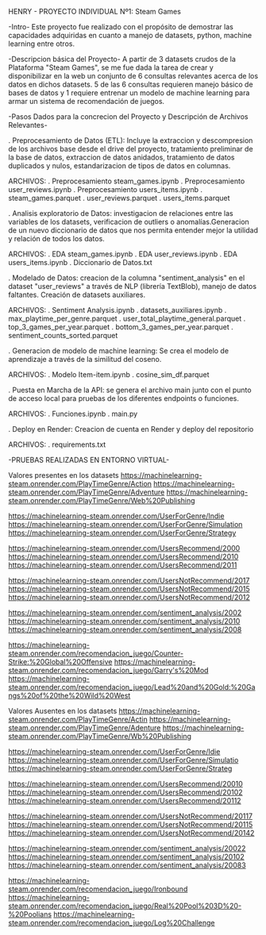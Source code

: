HENRY - PROYECTO INDIVIDUAL Nº1: Steam Games


-Intro-
Este proyecto fue realizado con el propósito de demostrar las capacidades adquiridas en cuanto a manejo de datasets, python, machine learning entre otros.


-Descripcion básica del Proyecto-
A partir de 3 datasets crudos de la Plataforma "Steam Games", se me fue dada la tarea de crear y disponibilizar en la web un conjunto de 6 consultas relevantes acerca de los datos en dichos datasets. 5 de las 6 consultas requieren manejo básico de bases de datos y 1 requiere entrenar un modelo de machine learning para armar un sistema de recomendación de juegos.



-Pasos Dados para la concrecion del Proyecto y Descripción de Archivos Relevantes-

.   Preprocesamiento de Datos (ETL): Incluye la extraccion y descompresion de los archivos base desde el drive del proyecto, tratamiento preliminar de la base de datos, extraccion de datos anidados, tratamiento de datos duplicados y nulos, estandarizacion de tipos de datos en columnas.

ARCHIVOS:
. Preprocesamiento steam_games.ipynb
. Preprocesamiento user_reviews.ipynb
. Preprocesamiento users_items.ipynb
. steam_games.parquet
. user_reviews.parquet
. users_items.parquet


. Analisis exploratorio de Datos: investigacion de relaciones entre las variables de los datasets, verificacion de outliers o anomalías.Generacion de un nuevo diccionario de datos que nos permita entender mejor la utilidad y relación de todos los datos.

ARCHIVOS:
. EDA steam_games.ipynb
. EDA user_reviews.ipynb
. EDA users_items.ipynb
. Diccionario de Datos.txt


. Modelado de Datos: creacion de la columna "sentiment_analysis" en el dataset "user_reviews" a través de NLP (librería TextBlob), manejo de datos faltantes. Creación de datasets auxiliares.

ARCHIVOS:
. Sentiment Analysis.ipynb
. datasets_auxiliares.ipynb
. max_playtime_per_genre.parquet
. user_total_playtime_general.parquet
. top_3_games_per_year.parquet
. bottom_3_games_per_year.parquet
. sentiment_counts_sorted.parquet


. Generacion de modelo de machine learning: Se crea el modelo de aprendizaje a través de la similitud del coseno.

ARCHIVOS:
. Modelo Item-item.ipynb
. cosine_sim_df.parquet


. Puesta en Marcha de la API: se genera el archivo main junto con el punto de acceso local para pruebas de los diferentes endpoints o funciones.

ARCHIVOS:
. Funciones.ipynb
. main.py

. Deploy en Render: Creacion de cuenta en Render y deploy del repositorio

ARCHIVOS:
. requirements.txt



-PRUEBAS REALIZADAS EN ENTORNO VIRTUAL-

Valores presentes en los datasets
https://machinelearning-steam.onrender.com/PlayTimeGenre/Action
https://machinelearning-steam.onrender.com/PlayTimeGenre/Adventure
https://machinelearning-steam.onrender.com/PlayTimeGenre/Web%20Publishing


https://machinelearning-steam.onrender.com/UserForGenre/Indie
https://machinelearning-steam.onrender.com/UserForGenre/Simulation
https://machinelearning-steam.onrender.com/UserForGenre/Strategy


https://machinelearning-steam.onrender.com/UsersRecommend/2000
https://machinelearning-steam.onrender.com/UsersRecommend/2010
https://machinelearning-steam.onrender.com/UsersRecommend/2011


https://machinelearning-steam.onrender.com/UsersNotRecommend/2017
https://machinelearning-steam.onrender.com/UsersNotRecommend/2015
https://machinelearning-steam.onrender.com/UsersNotRecommend/2012

https://machinelearning-steam.onrender.com/sentiment_analysis/2002
https://machinelearning-steam.onrender.com/sentiment_analysis/2010
https://machinelearning-steam.onrender.com/sentiment_analysis/2008


https://machinelearning-steam.onrender.com/recomendacion_juego/Counter-Strike:%20Global%20Offensive
https://machinelearning-steam.onrender.com/recomendacion_juego/Garry's%20Mod
https://machinelearning-steam.onrender.com/recomendacion_juego/Lead%20and%20Gold:%20Gangs%20of%20the%20Wild%20West



Valores Ausentes en los datasets
https://machinelearning-steam.onrender.com/PlayTimeGenre/Actin
https://machinelearning-steam.onrender.com/PlayTimeGenre/Adenture
https://machinelearning-steam.onrender.com/PlayTimeGenre/Wb%20Publishing


https://machinelearning-steam.onrender.com/UserForGenre/Idie
https://machinelearning-steam.onrender.com/UserForGenre/Simulatio
https://machinelearning-steam.onrender.com/UserForGenre/Strateg


https://machinelearning-steam.onrender.com/UsersRecommend/20010
https://machinelearning-steam.onrender.com/UsersRecommend/20102
https://machinelearning-steam.onrender.com/UsersRecommend/20112


https://machinelearning-steam.onrender.com/UsersNotRecommend/20117
https://machinelearning-steam.onrender.com/UsersNotRecommend/20115
https://machinelearning-steam.onrender.com/UsersNotRecommend/20142

https://machinelearning-steam.onrender.com/sentiment_analysis/20022
https://machinelearning-steam.onrender.com/sentiment_analysis/20102
https://machinelearning-steam.onrender.com/sentiment_analysis/20083


https://machinelearning-steam.onrender.com/recomendacion_juego/Ironbound
https://machinelearning-steam.onrender.com/recomendacion_juego/Real%20Pool%203D%20-%20Poolians
https://machinelearning-steam.onrender.com/recomendacion_juego/Log%20Challenge